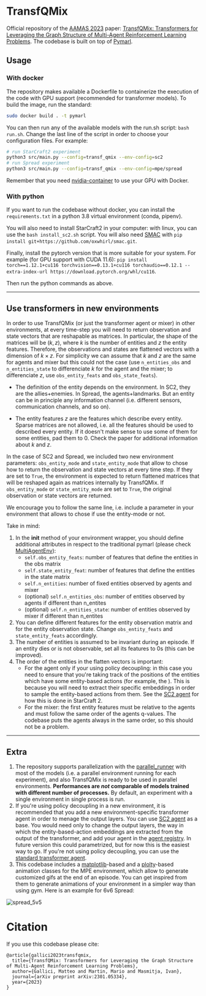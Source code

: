 # TransfQMix

Official repository of the [AAMAS 2023](https://aamas2023.soton.ac.uk/) paper: [TransfQMix: Transformers for Leveraging the Graph Structure of
Multi-Agent Reinforcement Learning Problems](https://arxiv.org/abs/2301.05334). The codebase is built on top of [Pymarl](https://github.com/oxwhirl/pymarl). 

## Usage 

### With docker
The repository makes available a Dockerfile to containerize the execution of the code with GPU support (recommended for transformer models). To build the image, run the standard:

```bash
sudo docker build . -t pymarl
```

You can then run any of the available models with the run.sh script: ```bash run.sh```. Change the last line of the script in order to choose your configuration files. For example:

```bash
# run StarCraft2 experiment
python3 src/main.py --config=transf_qmix --env-config=sc2
# run Spread experiment
python3 src/main.py --config=transf_qmix --env-config=mpe/spread
```

Remember that you need [nvidia-container](https://docs.nvidia.com/datacenter/cloud-native/container-toolkit/install-guide.html#installation-guide) to use your GPU with Docker. 

### With python
If you want to run the codebase without docker, you can install the ```requirements.txt``` in a python 3.8 virtual environment (conda, pipenv). 

You will also need to install StarCraft2 in your computer: with linux, you can use the ```bash install_sc2.sh``` script. You will also need [SMAC](https://github.com/oxwhirl/smac.git) with ```pip install git+https://github.com/oxwhirl/smac.git```. 

Finally, install the pytorch version that is more suitable for your system. For example (for GPU support with CUDA 11.6): ```pip install torch==1.12.1+cu116 torchvision==0.13.1+cu116 torchaudio==0.12.1 --extra-index-url https://download.pytorch.org/whl/cu116```.

Then run the python commands as above. 

***

## Use transformers in new environments

In order to use TransfQMix (or just the transformer agent or mixer) in other environments, at every time-step you will need to return observation and state vectors that are reshapable as matrices. In particular, the shape of the matrices will be $(k, z)$, where $k$ is the number of entities and $z$ the entity features. Therefore, the observations and states are flattened vectors with a dimension of $k \times z$. For simplicity we can assume that $k$ and $z$ are the same for agents and mixer but this could not the case (use ```n_entities_obs``` and ```n_entities_state``` to differenciate $k$ for the agent and the mixer; to differenciate $z$, use ```obs_entity_feats``` and ```obs_state_feats```).

- The definition of the entity depends on the environment. In SC2, they are the allies+enemies. In Spread, the agents+landmarks. But an entity can be in principle any information channel (i.e. different sensors, communication channels, and so on). 

- The entity features $z$ are the features which describe every entity. Sparse matrices are not allowed, i.e. all the features should be used to described every entity. If it doesn't make sense to use some of them for some entities, pad them to 0. Check the paper for additional information about $k$ and $z$.

In the case of SC2 and Spread, we included two new environment parameters: ```obs_entity_mode``` and ```state_entity_mode``` that allow to chose how to return the observation and state vectors at every time step. If they are set to ```True```, the environment is expected to return flattened matrices that will be reshaped again as matrices internally by TransfQMix. If ```obs_entity_mode``` or ```state_entity_mode``` are set to ```True```, the original observation or state vectors are returned.

We encourage you to follow the same line, i.e. include a parameter in your environment that allows to chose if use the entity-mode or not. 

Take in mind:
1. In the __init__ method of your environment wrapper, you should define additional attributes in respect to the traditional pymarl (please check [MultiAgentEnv](src/envs/multiagentenv.py)):
    - ```self.obs_entity_feats```: number of features that define the entities in the obs matrix
    - ```self.state_entity_feat```: number of features that define the entities in the state matrix
    - ```self.n_entities```: number of fixed entities observed by agents and mixer
    - (optional) ```self.n_entities_obs```: number of entities observed by agents if different than n_entites
    - (optional) ```self.n_entities_state```: number of entities observed by mixer if different than n_entites
2. You can define different features for the entity observation matrix and for the entity observation state. Change ```obs_entity_feats``` and ```state_entity_feats``` accordingly.
3. The number of entities is assumed to be invariant during an episode. If an entity dies or is not observable, set all its features to 0s (this can be improved). 
4. The order of the entities in the flatten vectors is important:
    - For the agent only if your using policy decoupling: in this case you need to ensure that you're taking track of the positions of the entities which have some entity-based actions (for example, the ). This is because you will need to extract their specific embeddings in order to sample the entity-based actions from them. See the [SC2 agent](src/modules/agents/n_transf_agent_smac.py) for how this is done in StarCraft 2. 
    - For the mixer: the first entity features must be relative to the agents and must follow the same order of the agents q-values. The codebase puts the agents always in the same order, so this should not be a problem. 

***

## Extra

1. The repository supports parallelization with the [parallel_runner](src/runners/parallel_runner.py) with most of the models (i.e. a parallel environment running for each experiment), and also TransfQMix is ready to be used in parallel environments. **Performances are *not* comparable of models trained with different number of processes.** By default, an experiment with a single environment in single process is run. 
2. If you're using policy decoupling in a new environment, it is recommended that you add a new environment-specific transformer agent in order to menage the output layers. You can use [SC2 agent](src/modules/agents/n_transf_agent_smac.py) as a base. You would need only to change the output layers, the way in which the entity-based-action embeddings are extracted from the output of the transformer, and add your agent in the [agent registry](src/modules/agents/__init__.py). In future version this could parametrized, but for now this is the easiest way to go. If you're not using  policy decoupling, you can use the [standard transformer agent](src/modules/agents/n_transf_agent.py).
3. This codebase includes a [matplotlib](src/envs/mpe/animate/pyplot_animator.py)-based and a [plolty](src/envs/mpe/animate/plotly_animator.py)-based animation classes for the MPE environment, which allow to generate customized gifs at the end of an episode. You can get inspired from them to generate animations of your environment in a simpler way than using gym. Here is an example for 6v6 Spread:

![spread_5v5](https://s9.gifyu.com/images/animation_5v5.gif)

# Citation
If you use this codebase please cite:

```
@article{gallici2023transfqmix,
  title={TransfQMix: Transformers for Leveraging the Graph Structure of Multi-Agent Reinforcement Learning Problems},
  author={Gallici, Matteo and Martin, Mario and Masmitja, Ivan},
  journal={arXiv preprint arXiv:2301.05334},
  year={2023}
}
```
